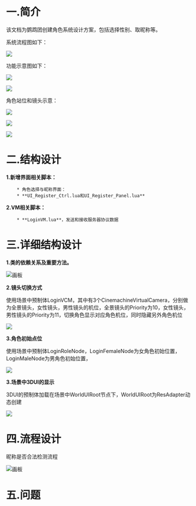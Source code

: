 # 一.简介
该文档为鹦鹉团创建角色系统设计方案，包括选择性别、取昵称等。

系统流程图如下：

![](https://cdn.nlark.com/yuque/0/2024/png/45413786/1721963578359-6eda7d91-1698-4096-a8b8-c1888d8a8342.png?x-oss-process=image%2Fformat%2Cwebp)

功能示意图如下：

![](https://cdn.nlark.com/yuque/0/2024/png/45413786/1721898526300-8639b642-2adc-40f1-86b6-7e2f4b50864b.png?x-oss-process=image%2Fformat%2Cwebp%2Fresize%2Cw_514%2Climit_0)

![](https://cdn.nlark.com/yuque/0/2024/png/44314719/1723542806031-790f4673-8ba0-428e-8c18-68ab3ac18376.png)

角色站位和镜头示意：



![](https://cdn.nlark.com/yuque/0/2024/png/44314719/1723600962464-4bd3c53e-2944-47a4-824f-ecc982c2d8bb.png)



![](https://cdn.nlark.com/yuque/0/2024/png/44314719/1723600984889-72bac3d4-f139-485c-8572-7ba75e9bcd09.png)

![](https://cdn.nlark.com/yuque/0/2024/png/44314719/1723601008314-5b837860-5205-4b5f-90d6-a6878c7c17f5.png)

# 二.结构设计
**1.新增界面相关脚本：**

        * 角色选择与昵称界面： 
        * **UI_Register_Ctrl.lua和UI_Register_Panel.lua**

**2.VM相关脚本：**

        * **LoginVM.lua**，发送和接收服务器协议数据



# 三.详细结构设计


**1.类的依赖关系及重要方法。**

![画板](https://cdn.nlark.com/yuque/0/2024/jpeg/44314719/1723602322312-4341fb90-a857-483e-a28c-d61d66edc968.jpeg)

**2.镜头切换方式**

使用场景中预制体LoginVCM，其中有3个CinemachineVirtualCamera，分别做为全景镜头，女性镜头，男性镜头的机位，全景镜头的Priority为10，女性镜头，男性镜头的Priority为11，切换角色显示对应角色机位，同时隐藏另外角色机位

![](https://cdn.nlark.com/yuque/0/2024/png/44314719/1723604372154-6eb0bca1-29e8-4be2-b735-a7022c8d4d70.png)

**3.角色初始点位**

使用场景中预制体LoginRoleNode，LoginFemaleNode为女角色初始位置，LoginMaleNode为男角色初始位置，

![](https://cdn.nlark.com/yuque/0/2024/png/44314719/1723604744767-c69d59df-481c-47eb-8667-016550f907a5.png)

**3.场景中3DUI的显示**

3DUI的预制体加载在场景中WorldUIRoot节点下，WorldUIRoot为ResAdapter动态创建

![](https://cdn.nlark.com/yuque/0/2024/png/44314719/1723605131024-5bd1cc38-7ba9-47fb-98eb-a92aa7e28720.png)

# 四.流程设计


昵称是否合法检测流程



![画板](https://cdn.nlark.com/yuque/0/2024/jpeg/44314719/1723555824148-07fbda94-686b-40fb-a00c-59b24ecec1dd.jpeg)

# 五.问题




## 
  
 

